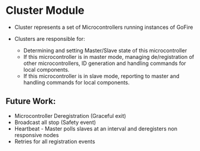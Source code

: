 # Cluster Module
  - Cluster represents a set of Microcontrollers running instances of GoFire

  - Clusters are responsible for:
    - Determining and setting Master/Slave state of this microcontroller
    - If this microcontroller is in master mode, managing de/registration of other microcontrollers, ID generation and handling commands for local components. 
    - If this microcontroller is in slave mode, reporting to master and handling commands for local components. 

  ## Future Work:
  - Microcontroller Deregistration (Graceful exit)
  - Broadcast all stop (Safety event)
  - Heartbeat - Master polls slaves at an interval and deregisters non responsive nodes
  - Retries for all registration events
